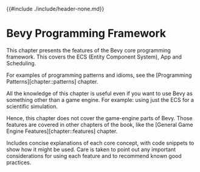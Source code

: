 {{#include ./include/header-none.md}}

# Bevy Programming Framework

This chapter presents the features of the Bevy core programming framework. This
covers the ECS (Entity Component System), App and Scheduling.

For examples of programming patterns and idioms, see the [Programming
Patterns][chapter::patterns] chapter.

All the knowledge of this chapter is useful even if you want to use Bevy as
something other than a game engine. For example: using just the ECS for a
scientific simulation.

Hence, this chapter does not cover the game-engine parts of Bevy. Those
features are covered in other chapters of the book, like the [General Game
Engine Features][chapter::features] chapter.

Includes concise explanations of each core concept, with code snippets to show
how it might be used. Care is taken to point out any important considerations
for using each feature and to recommend known good practices.
